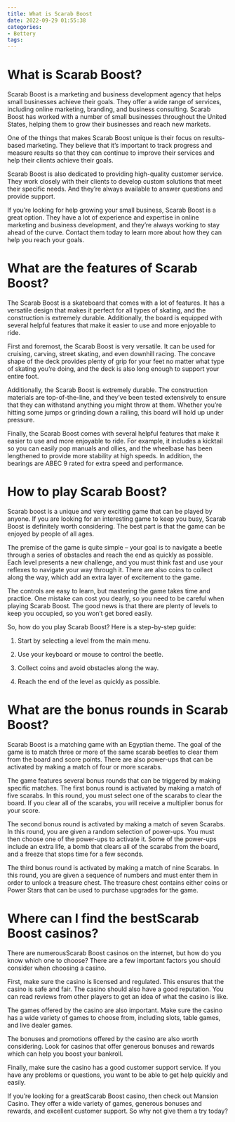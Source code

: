 ```yaml
---
title: What is Scarab Boost 
date: 2022-09-29 01:55:38
categories:
- Bettery
tags:
---
```



#  What is Scarab Boost? 

Scarab Boost is a marketing and business development agency that helps small businesses achieve their goals. They offer a wide range of services, including online marketing, branding, and business consulting. Scarab Boost has worked with a number of small businesses throughout the United States, helping them to grow their businesses and reach new markets.

One of the things that makes Scarab Boost unique is their focus on results-based marketing. They believe that it’s important to track progress and measure results so that they can continue to improve their services and help their clients achieve their goals.

Scarab Boost is also dedicated to providing high-quality customer service. They work closely with their clients to develop custom solutions that meet their specific needs. And they’re always available to answer questions and provide support.

If you’re looking for help growing your small business, Scarab Boost is a great option. They have a lot of experience and expertise in online marketing and business development, and they’re always working to stay ahead of the curve. Contact them today to learn more about how they can help you reach your goals.

#  What are the features of Scarab Boost? 

The Scarab Boost is a skateboard that comes with a lot of features. It has a versatile design that makes it perfect for all types of skating, and the construction is extremely durable. Additionally, the board is equipped with several helpful features that make it easier to use and more enjoyable to ride.

First and foremost, the Scarab Boost is very versatile. It can be used for cruising, carving, street skating, and even downhill racing. The concave shape of the deck provides plenty of grip for your feet no matter what type of skating you’re doing, and the deck is also long enough to support your entire foot.

Additionally, the Scarab Boost is extremely durable. The construction materials are top-of-the-line, and they’ve been tested extensively to ensure that they can withstand anything you might throw at them. Whether you’re hitting some jumps or grinding down a railing, this board will hold up under pressure.

Finally, the Scarab Boost comes with several helpful features that make it easier to use and more enjoyable to ride. For example, it includes a kicktail so you can easily pop manuals and ollies, and the wheelbase has been lengthened to provide more stability at high speeds. In addition, the bearings are ABEC 9 rated for extra speed and performance.

#  How to play Scarab Boost? 

Scarab boost is a unique and very exciting game that can be played by anyone. If you are looking for an interesting game to keep you busy, Scarab Boost is definitely worth considering. The best part is that the game can be enjoyed by people of all ages.

The premise of the game is quite simple – your goal is to navigate a beetle through a series of obstacles and reach the end as quickly as possible. Each level presents a new challenge, and you must think fast and use your reflexes to navigate your way through it. There are also coins to collect along the way, which add an extra layer of excitement to the game.

The controls are easy to learn, but mastering the game takes time and practice. One mistake can cost you dearly, so you need to be careful when playing Scarab Boost. The good news is that there are plenty of levels to keep you occupied, so you won’t get bored easily.

So, how do you play Scarab Boost? Here is a step-by-step guide:

1) Start by selecting a level from the main menu.

2) Use your keyboard or mouse to control the beetle.

3) Collect coins and avoid obstacles along the way.

4) Reach the end of the level as quickly as possible.

#  What are the bonus rounds in Scarab Boost? 

Scarab Boost is a matching game with an Egyptian theme. The goal of the game is to match three or more of the same scarab beetles to clear them from the board and score points. There are also power-ups that can be activated by making a match of four or more scarabs.

The game features several bonus rounds that can be triggered by making specific matches. The first bonus round is activated by making a match of five scarabs. In this round, you must select one of the scarabs to clear the board. If you clear all of the scarabs, you will receive a multiplier bonus for your score.

The second bonus round is activated by making a match of seven Scarabs. In this round, you are given a random selection of power-ups. You must then choose one of the power-ups to activate it. Some of the power-ups include an extra life, a bomb that clears all of the scarabs from the board, and a freeze that stops time for a few seconds.

The third bonus round is activated by making a match of nine Scarabs. In this round, you are given a sequence of numbers and must enter them in order to unlock a treasure chest. The treasure chest contains either coins or Power Stars that can be used to purchase upgrades for the game.

#  Where can I find the bestScarab Boost casinos?

There are numerousScarab Boost casinos on the internet, but how do you know which one to choose? There are a few important factors you should consider when choosing a casino.

First, make sure the casino is licensed and regulated. This ensures that the casino is safe and fair. The casino should also have a good reputation. You can read reviews from other players to get an idea of what the casino is like.

The games offered by the casino are also important. Make sure the casino has a wide variety of games to choose from, including slots, table games, and live dealer games.

The bonuses and promotions offered by the casino are also worth considering. Look for casinos that offer generous bonuses and rewards which can help you boost your bankroll.

Finally, make sure the casino has a good customer support service. If you have any problems or questions, you want to be able to get help quickly and easily.

If you’re looking for a greatScarab Boost casino, then check out Mansion Casino. They offer a wide variety of games, generous bonuses and rewards, and excellent customer support. So why not give them a try today?